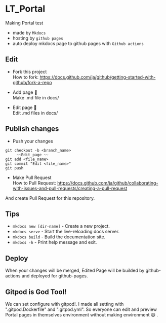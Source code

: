 # LT_Portal

Making Portal test
* made by `Mkdocs`
* hosting by `github pages`
* auto deploy mkdocs page to github pages with `Github actions`

## Edit
* Fork this project  
  How to fork: https://docs.github.com/ja/github/getting-started-with-github/fork-a-repo

* Add page :page_facing_up:  
  Make .md file in docs/

* Edit page :pencil:  
  Edit .md files in docs/

## Publish changes
* Push your changes

```
git checkout -b <branch_name>
     ~~Edit page ~~  
git add <file_name>
git commit "Edit <file_name>"
git push
```
* Make Pull Request  
  How to Pull Request: https://docs.github.com/ja/github/collaborating-with-issues-and-pull-requests/creating-a-pull-request

And create Pull Request for this repository.

## Tips
* `mkdocs new [dir-name]` - Create a new project.
* `mkdocs serve` - Start the live-reloading docs server.
* `mkdocs build` - Build the documentation site.
* `mkdocs -h` - Print help message and exit.

## Deploy
When your changes will be merged, Edited Page will be builded by github-actions and deployed for github-pages.

## Gitpod is God Tool!
We can set configure with gitpod!. I made all setting with ".gitpod.Dockerfile" and ".gitpod.yml".
So everyone can edit and preview Portal pages in themselves environment without making environment :smile: .
